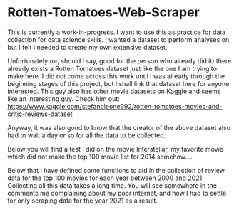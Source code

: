 # Rotten-Tomatoes-Web-Scraper

This is currently a work-in-progress. I want to use this as practice for data collection for data science skills. I wanted a dataset to perform analyses on, but I felt I needed to create my own extensive dataset.

Unfortunately (or, should I say, good for the person who already did it) there already exists a Rotten Tomatoes dataset just like the one I am trying to make here. I did not come across this work until I was already through the beginning stages of this project, but I shall link that dataset here for anyone interested. This guy also has other movie datasets on Kaggle and seems like an interesting guy. Check him out: https://www.kaggle.com/stefanoleone992/rotten-tomatoes-movies-and-critic-reviews-dataset

Anyway, it was also good to know that the creator of the above dataset also had to wait a day or so for all the data to be collected.

Below you will find a test I did on the movie Interstellar, my favorite movie which did not make the top 100 movie list for 2014 somehow....

Below that I have defined some functions to aid in the collection of review data for the top 100 movies for each year between 2000 and 2021. Collecting all this data takes a long time. You will see somewhere in the comments me complaining about my poor internet, and how I had to settle for only scraping data for the year 2021 as a result.
